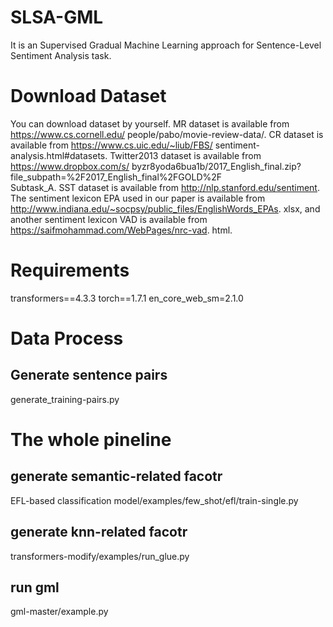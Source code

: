 # SLSA-GML
It is an Supervised Gradual Machine Learning approach for Sentence-Level Sentiment Analysis task.
# Download Dataset
You can download dataset by yourself. MR dataset is available from https://www.cs.cornell.edu/
people/pabo/movie-review-data/. CR dataset is available from https://www.cs.uic.edu/~liub/FBS/
sentiment-analysis.html#datasets. Twitter2013 dataset is available from https://www.dropbox.com/s/
byzr8yoda6bua1b/2017_English_final.zip?file_subpath=%2F2017_English_final%2FGOLD%2F\
Subtask_A. SST dataset is available from http://nlp.stanford.edu/sentiment. The sentiment lexicon EPA
used in our paper is available from http://www.indiana.edu/~socpsy/public_files/EnglishWords_EPAs.
xlsx, and another sentiment lexicon VAD is available from https://saifmohammad.com/WebPages/nrc-vad.
html.
# Requirements
transformers==4.3.3
torch==1.7.1
en_core_web_sm=2.1.0
# Data Process
## Generate sentence pairs
generate_training-pairs.py
# The whole pineline

## generate semantic-related facotr
EFL-based classification model/examples/few_shot/efl/train-single.py  
## generate knn-related facotr
transformers-modify/examples/run_glue.py
## run gml
gml-master/example.py

